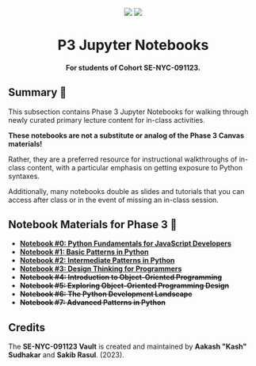 <p align="center">
    <a href="https://docs.python.org/3/index.html"><img src="https://img.shields.io/badge/python-%2320232a?style=for-the-badge&logo=python&logoColor=ffdd54" /></a>
    <a href="https://jupyter.org/"><img src="https://img.shields.io/badge/jupyter-%2320232a.svg?style=for-the-badge&logo=jupyter&logoColor=23FA0F00" /></a>
</p>

<h1 align="center"><b>P3 Jupyter Notebooks</b></h1>
<h4 align="center">For students of Cohort <b>SE-NYC-091123</b>.</h4>

## Summary 💬

This subsection contains Phase 3 Jupyter Notebooks for walking through newly curated primary lecture content for in-class activities.

**These notebooks are not a substitute or analog of the Phase 3 Canvas materials!**

Rather, they are a preferred resource for instructional walkthroughs of in-class content, with a particular emphasis on getting exposure to Python syntaxes. 

Additionally, many notebooks double as slides and tutorials that you can access after class or in the event of missing an in-class session.

## Notebook Materials for Phase 3 📓

- [**Notebook #0: Python Fundamentals for JavaScript Developers**](./00-Python-Fundamentals.ipynb)
- [**Notebook #1: Basic Patterns in Python**](./01-Basic-Patterns-In-Python.ipynb)
- [**Notebook #2: Intermediate Patterns in Python**](./02-Intermediate-Patterns-In-Python.ipynb)
- [**Notebook #3: Design Thinking for Programmers**](./03-Design-Thinking-For-Programmers.ipynb)
- ~~**Notebook #4: Introduction to Object-Oriented Programming**~~
- ~~**Notebook #5: Exploring Object-Oriented Programming Design**~~
- ~~**Notebook #6: The Python Development Landscape**~~
- ~~**Notebook #7: Advanced Patterns in Python**~~

## Credits

The **SE-NYC-091123 Vault** is created and maintained by **Aakash "Kash" Sudhakar** and **Sakib Rasul**. (2023). 